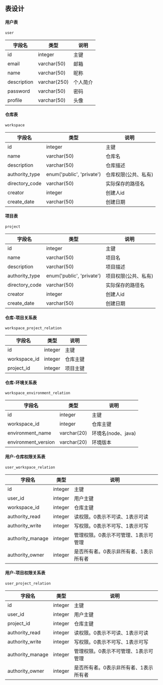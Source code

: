 ## 表设计

#### 用户表

`user`

| 字段名      | 类型         | 说明     |
| ----------- | ------------ | -------- |
| id          | integer      | 主键     |
| email       | varchar(50)  | 邮箱     |
| name        | varchar(50)  | 昵称     |
| description | varchar(250) | 个人简介 |
| password    | varchar(50)  | 密码     |
| profile     | varchar(50)  | 头像     |

#### 仓库表

`workspace`

| 字段名         | 类型                      | 说明                 |
| -------------- | ------------------------- | -------------------- |
| id             | integer                   | 主键                 |
| name           | varchar(50)               | 仓库名               |
| description    | varchar(50)               | 仓库描述             |
| authority_type | enum('public', 'private') | 仓库权限(公共、私有) |
| directory_code | varchar(50)               | 实际保存的路径名     |
| creator        | integer                   | 创建人id             |
| create_date    | varchar(50)               | 创建日期             |

#### 项目表

`project`

| 字段名         | 类型                      | 说明                 |
| -------------- | ------------------------- | -------------------- |
| id             | integer                   | 主键                 |
| name           | varchar(50)               | 项目名               |
| description    | varchar(50)               | 项目描述             |
| authority_type | enum('public', 'private') | 项目权限(公共、私有) |
| directory_code | varchar(50)               | 实际保存的路径名     |
| creator        | integer                   | 创建人id             |
| create_date    | varchar(50)               | 创建日期             |

#### 仓库-项目关系表

`workspace_project_relation`

| 字段名       | 类型    | 说明     |
| ------------ | ------- | -------- |
| id           | integer | 主键     |
| workspace_id | integer | 仓库主键 |
| project_id   | integer | 项目主键 |

#### 仓库-环境关系表

`workspace_environment_relation`

| 字段名              | 类型        | 说明               |
| ------------------- | ----------- | ------------------ |
| id                  | integer     | 主键               |
| workspace_id        | integer     | 仓库主键           |
| environment_name    | varchar(20) | 环境名(node、java) |
| environment_version | varchar(20) | 环境版本           |

#### 用户-仓库权限关系表

`user_workspace_relation`

| 字段名           | 类型    | 说明                                   |
| ---------------- | ------- | -------------------------------------- |
| id               | integer | 主键                                   |
| user_id          | integer | 用户主键                               |
| workspace_id     | integer | 仓库主键                               |
| authority_read   | integer | 读权限。0表示不可读、1表示可读         |
| authority_write  | integer | 写权限。0表示不可写、1表示可写         |
| authority_manage | integer | 管理权限。0表示不可管理、1表示可管理   |
| authority_owner  | integer | 是否所有者。0表示非所有者、1表示所有者 |

#### 用户-项目权限关系表

`user_project_relation`

| 字段名           | 类型    | 说明                                   |
| ---------------- | ------- | -------------------------------------- |
| id               | integer | 主键                                   |
| user_id          | integer | 用户主键                               |
| project_id       | integer | 仓库主键                               |
| authority_read   | integer | 读权限。0表示不可读、1表示可读         |
| authority_write  | integer | 写权限。0表示不可写、1表示可写         |
| authority_manage | integer | 管理权限。0表示不可管理、1表示可管理   |
| authority_owner  | integer | 是否所有者。0表示非所有者、1表示所有者 |

